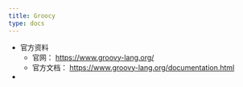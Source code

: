 ```yaml
---
title: Groocy
type: docs
---
```




- 官方资料
  - 官网： https://www.groovy-lang.org/
  - 官方文档： https://www.groovy-lang.org/documentation.html
- 